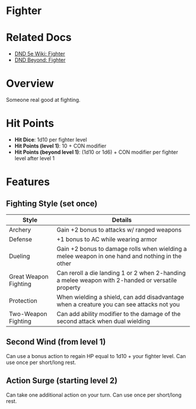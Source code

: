 Fighter
=======

# Related Docs

- [DND 5e Wiki: Fighter](https://dnd5e.wikidot.com/fighter)
- [DND Beyond: Fighter](https://www.dndbeyond.com/classes/10-fighter)

# Overview

Someone real good at fighting.

# Hit Points

- **Hit Dice**: 1d10 per fighter level
- **Hit Points (level 1)**: 10 + CON modifier
- **Hit Points (beyond level 1)**: (1d10 or 1d6) + CON modifier per fighter level after level 1

# Features

## Fighting Style (set once)

| Style   | Details    |
|--------------- | --------------- |
| Archery                 | Gain +2 bonus to attacks w/ ranged weapons   |
| Defense                 | +1 bonus to AC while wearing armor   |
| Dueling                 | Gain +2 bonus to damage rolls when wielding a melee weapon in one hand and nothing in the other   |
| Great Weapon Fighting   | Can reroll a die landing 1 or 2 when 2-handing a melee weapon with 2-handed or versatile property   |
| Protection              | When wielding a shield, can add disadvantage when a creature you can see attacks not you |
| Two-Weapon Fighting     | Can add ability modifier to the damage of the second attack when dual wielding |

## Second Wind (from level 1)

Can use a bonus action to regain HP equal to 1d10 + your fighter level. Can use once per short/long rest.

## Action Surge (starting level 2)

Can take one additional action on your turn. Can use once per short/long rest.

